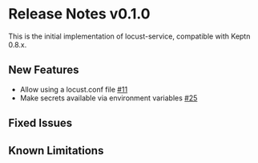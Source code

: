 # Release Notes v0.1.0

This is the initial implementation of locust-service, compatible with Keptn 0.8.x.

## New Features

- Allow using a locust.conf file [#11](https://github.com/keptn-sandbox/locust-service/issues/11)
- Make secrets available via environment variables [#25](https://github.com/keptn-sandbox/locust-service/issues/25)


## Fixed Issues
 
## Known Limitations

